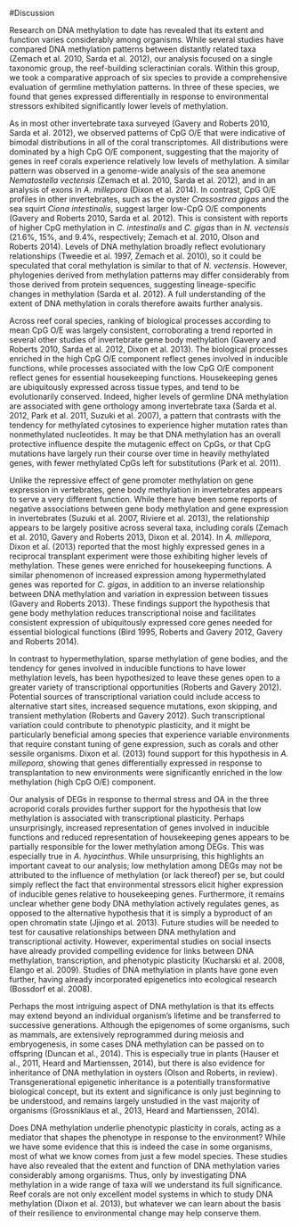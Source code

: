 #Discussion

Research on DNA methylation to date has revealed that its extent and function varies considerably among organisms. While several studies have compared DNA methylation patterns between distantly related taxa (Zemach et al. 2010, Sarda et al. 2012), our analysis focused on a single taxonomic group, the reef-building scleractinian corals. Within this group, we took a comparative approach of six species to provide a comprehensive evaluation of germline methylation patterns. In three of these species, we found that genes expressed differentially in response to environmental stressors exhibited significantly lower levels of methylation. 

As in most other invertebrate taxa surveyed (Gavery and Roberts 2010, Sarda et al. 2012), we observed patterns of CpG O/E that were indicative of bimodal distributions in all of the coral transcriptomes. All distributions were dominated by a high CpG O/E component, suggesting that the majority of genes in reef corals experience relatively low levels of methylation. A similar pattern was observed in a genome-wide analysis of the sea anemone *Nematostella vectensis* (Zemach et al. 2010, Sarda et al. 2012), and in an analysis of exons in *A. millepora* (Dixon et al. 2014). In contrast, CpG O/E profiles in other invertebrates, such as the oyster *Crassostrea gigas* and the sea squirt *Ciona intestinalis*, suggest larger low-CpG O/E components (Gavery and Roberts 2010, Sarda et al. 2012). This is consistent with reports of higher CpG methylation in *C. intestinalis* and *C. gigas* than in *N. vectensis* (21.6%, 15%, and 9.4%, respectively; Zemach et al. 2010, Olson and Roberts 2014). Levels of DNA methylation broadly reflect evolutionary relationships (Tweedie et al. 1997, Zemach et al. 2010), so it could be speculated that coral methylation is similar to that of *N. vectensis*. However, phylogenies derived from methylation patterns may differ considerably from those derived from protein sequences, suggesting lineage-specific changes in methylation (Sarda et al. 2012). A full understanding of the extent of DNA methylation in corals therefore awaits further analysis. 

Across reef coral species, ranking of biological processes according to mean CpG O/E was largely consistent, corroborating a trend reported in several other studies of invertebrate gene body methylation (Gavery and Roberts 2010, Sarda et al. 2012, Dixon et al. 2013). The biological processes enriched in the high CpG O/E component reflect genes involved in inducible functions, while processes associated with the low CpG O/E component reflect genes for essential housekeeping functions. Housekeeping genes are ubiquitously expressed across tissue types, and tend to be evolutionarily conserved. Indeed, higher levels of germline DNA methylation are associated with gene orthology among invertebrate taxa (Sarda et al. 2012, Park et al. 2011, Suzuki et al. 2007), a pattern that contrasts with the tendency for methylated cytosines to experience higher mutation rates than nonmethylated nucleotides. It may be that DNA methylation has an overall protective influence despite the mutagenic effect on CpGs, or that CpG mutations have largely run their course over time in heavily methylated genes, with fewer methylated CpGs left for substitutions (Park et al. 2011). 

Unlike the repressive effect of gene promoter methylation on gene expression in vertebrates, gene body methylation in invertebrates appears to serve a very different function. While there have been some reports of negative associations between gene body methylation and gene expression in invertebrates (Suzuki et al. 2007, Riviere et al. 2013), the relationship appears to be largely positive across several taxa, including corals (Zemach et al. 2010, Gavery and Roberts 2013, Dixon et al. 2014). In *A. millepora*, Dixon et al. (2013) reported that the most highly expressed genes in a reciprocal transplant experiment were those exhibiting higher levels of methylation. These genes were enriched for housekeeping functions. A similar phenomenon of increased expression among hypermethylated genes was reported for *C. gigas*, in addition to an inverse relationship between DNA methylation and variation in expression between tissues (Gavery and Roberts 2013). These findings support the hypothesis that gene body methylation reduces transcriptional noise and facilitates consistent expression of ubiquitously expressed core genes needed for essential biological functions (Bird 1995, Roberts and Gavery 2012, Gavery and Roberts 2014). 

In contrast to hypermethylation, sparse methylation of gene bodies, and the tendency for genes involved in inducible functions to have lower methylation levels, has been hypothesized to leave these genes open to a greater variety of transcriptional opportunities (Roberts and Gavery 2012). Potential sources of transcriptional variation could include access to alternative start sites, increased sequence mutations, exon skipping, and transient methylation (Roberts and Gavery 2012). Such transcriptional variation could contribute to phenotypic plasticity, and it might be particularly beneficial among species that experience variable environments that require constant tuning of gene expression, such as corals and other sessile organisms. Dixon et al. (2013) found support for this hypothesis in *A. millepora*, showing that genes differentially expressed in response to transplantation to new environments were significantly enriched in the low methylation (high CpG O/E) component. 

Our analysis of DEGs in response to thermal stress and OA in the three acroporid corals provides further support for the hypothesis that low methylation is associated with transcriptional plasticity. Perhaps unsurprisingly, increased representation of genes involved in inducible functions and reduced representation of housekeeping genes appears to be partially responsible for the lower methylation among DEGs. This was especially true in *A. hyacinthus*. While unsurprising, this highlights an important caveat to our analysis; low methylation among DEGs may not be attributed to the influence of methylation (or lack thereof) per se, but could simply reflect the fact that environmental stressors elicit higher expression of inducible genes relative to housekeeping genes. Furthermore, it remains unclear whether gene body DNA methylation actively regulates genes, as opposed to the alternative hypothesis that it is simply a byproduct of an open chromatin state (Jjingo et al. 2013). Future studies will be needed to test for causative relationships between DNA methylation and transcriptional activity. However, experimental studies on social insects have already provided compelling evidence for links between DNA methylation, transcription, and phenotypic plasticity (Kucharski et al. 2008, Elango et al. 2009). Studies of DNA methylation in plants have gone even further, having already incorporated epigenetics into ecological research (Bossdorf et al. 2008).  

Perhaps the most intriguing aspect of DNA methylation is that its effects may extend beyond an individual organism’s lifetime and be transferred to successive generations. Although the epigenomes of some organisms, such as mammals, are extensively reprogrammed during meiosis and embryogenesis, in some cases DNA methylation can be passed on to offspring (Duncan et al., 2014). This is especially true in plants (Hauser et al., 2011, Heard and Martienssen, 2014), but there is also evidence for inheritance of DNA methylation in oysters (Olson and Roberts, in review). Transgenerational epigenetic inheritance is a potentially transformative biological concept, but its extent and significance is only just beginning to be understood, and remains largely unstudied in the vast majority of organisms (Grossniklaus et al., 2013, Heard and Martienssen, 2014). 

Does DNA methylation underlie phenotypic plasticity in corals, acting as a mediator that shapes the phenotype in response to the environment? While we have some evidence that this is indeed the case in some organisms, most of what we know comes from just a few model species. These studies have also revealed that the extent and function of DNA methylation varies considerably among organisms. Thus, only by investigating DNA methylation in a wide range of taxa will we understand its full significance. Reef corals are not only excellent model systems in which to study DNA methylation (Dixon et al. 2013), but whatever we can learn about the basis of their resilience to environmental change may help conserve them. 
